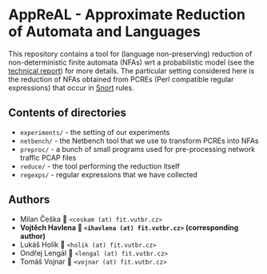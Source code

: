 # AppReAL - Approximate Reduction of Automata and Languages

This repository contains a tool for (language non-preserving) reduction of non-deterministic finite automata (NFAs) wrt a probabilistic model (see the [technical report](https://arxiv.org/abs/1710.08647)) for more details.
The particular setting considered here is the reduction of NFAs obtained from PCREs (Perl compatible regular expressions) that occur in [Snort](https://www.snort.org) rules.

## Contents of directories

* `experiments/` - the setting of our experiments
* `netbench/` - the Netbench tool that we use to transform PCREs into NFAs
* `preproc/` - a bunch of small programs used for pre-processing network traffic PCAP files
* `reduce/` - the tool performing the reduction itself
* `regexps/` - regular expressions that we have collected

## Authors

* Milan Češka     :email: `<ceskam (at) fit.vutbr.cz>`
* **Vojtěch Havlena :email: `<ihavlena (at) fit.vutbr.cz>` (corresponding author)**
* Lukáš Holík     :email: `<holik (at) fit.vutbr.cz>`
* Ondřej Lengál   :email: `<lengal (at) fit.vutbr.cz>`
* Tomáš Vojnar    :email: `<vojnar (at) fit.vutbr.cz>`
